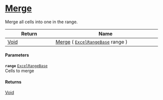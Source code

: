 # [Merge](./ExcelHelper--Merge.md)

Merge all cells into one in the range.

| Return<div><a href="#"><img width=225></a></div> | Name<div><a href="#"><img width=525></a></div> | 
| --- | --- | 
| [Void](https://docs.microsoft.com/en-us/dotnet/api/System.Void) | [Merge](./ExcelHelper--Merge.md) ( [`ExcelRangeBase`](./ExcelHelper--Merge.md) range ) | 


#### Parameters
**`range`**  [`ExcelRangeBase`](./ExcelHelper--Merge.md)<br>Cells to merge
#### Returns
[Void](https://docs.microsoft.com/en-us/dotnet/api/System.Void)<br>
